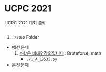 # UCPC 2021 

UCPC 2021 대회 준비

## 

1.  `./2020` Folder
   - 예선 문제
     1. [수학은 비대면강의입니다](https://www.acmicpc.net/problem/19532) : Bruteforce, math
        - `./1_A_19532.py` 
   - 본선 문제

